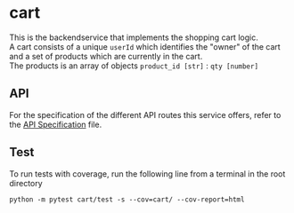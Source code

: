 # cart

This is the backendservice that implements the shopping cart logic.  
A cart consists of a unique `userId` which identifies the "owner" of the cart and a set of products which are currently in the cart.  
The products is an array of objects `product_id [str]` : `qty [number]`

## API
For the specification of the different API routes this service offers, refer to the [API Specification](../../api_specification.xlsx) file.

## Test
To run tests with coverage, run the following line from a terminal in the root directory
```
python -m pytest cart/test -s --cov=cart/ --cov-report=html
```